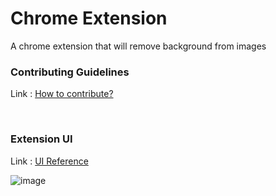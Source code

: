 # Chrome Extension 

A chrome extension that will remove background from images


### Contributing Guidelines

Link : <a href="https://github.com/isa-vit/ChromeExtension/blob/main/CONTRIBUTING.md">How to contribute?</a>

<br>

### Extension UI

Link : <a href="https://github.com/isa-vit/ChromeExtension/blob/main/Extension%20UI.md">UI Reference</a>

![image](https://user-images.githubusercontent.com/81004813/162601442-465fb797-47b1-46b3-b85e-4795d22347fe.png)
